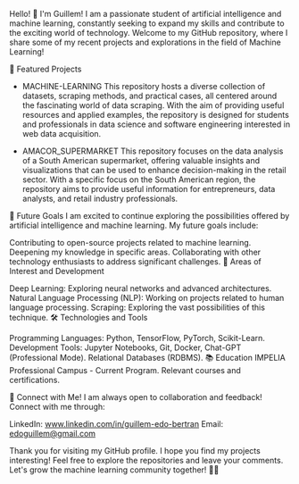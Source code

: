 Hello! 👋 I'm Guillem! 
I am a passionate student of artificial intelligence and machine learning, constantly seeking to expand my skills and contribute to the exciting world of technology. Welcome to my GitHub repository, where I share some of my recent projects and explorations in the field of Machine Learning!

🚀 Featured Projects

- MACHINE-LEARNING
This repository hosts a diverse collection of datasets, scraping methods, and practical cases, all centered around the fascinating world of data scraping. With the aim of providing useful resources and applied examples, the repository is designed for students and professionals in data science and software engineering interested in web data acquisition.

- AMACOR_SUPERMARKET
This repository focuses on the data analysis of a South American supermarket, offering valuable insights and visualizations that can be used to enhance decision-making in the retail sector. With a specific focus on the South American region, the repository aims to provide useful information for entrepreneurs, data analysts, and retail industry professionals.

🎯 Future Goals
I am excited to continue exploring the possibilities offered by artificial intelligence and machine learning. My future goals include:

Contributing to open-source projects related to machine learning.
Deepening my knowledge in specific areas.
Collaborating with other technology enthusiasts to address significant challenges.
🌱 Areas of Interest and Development

Deep Learning: Exploring neural networks and advanced architectures.
Natural Language Processing (NLP): Working on projects related to human language processing.
Scraping: Exploring the vast possibilities of this technique.
🛠️ Technologies and Tools

Programming Languages: Python, TensorFlow, PyTorch, Scikit-Learn.
Development Tools: Jupyter Notebooks, Git, Docker, Chat-GPT (Professional Mode).
Relational Databases (RDBMS).
📚 Education
IMPELIA Professional Campus - Current Program.
Relevant courses and certifications.

🤝 Connect with Me!
I am always open to collaboration and feedback! Connect with me through:

LinkedIn: www.linkedin.com/in/guillem-edo-bertran
Email: edoguillem@gmail.com

Thank you for visiting my GitHub profile. I hope you find my projects interesting! Feel free to explore the repositories and leave your comments. Let's grow the machine learning community together! 🤖✨

